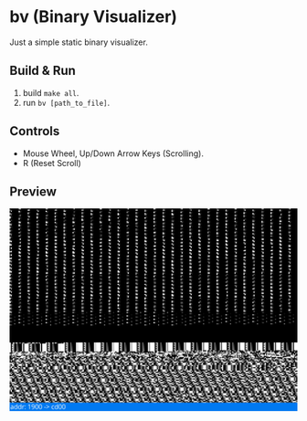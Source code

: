 # bv (Binary Visualizer)
Just a simple static binary visualizer.

## Build & Run
1. build `make all`.
2. run `bv [path_to_file]`.

## Controls
- Mouse Wheel, Up/Down Arrow Keys  (Scrolling).
- R (Reset Scroll)

## Preview
![elf](preview/binary-view-01.png)
